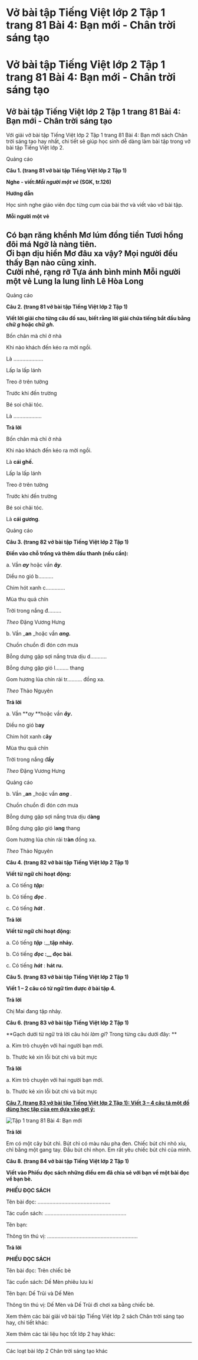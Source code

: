 # Vở bài tập Tiếng Việt lớp 2 Tập 1 trang 81 Bài 4: Bạn mới - Chân trời sáng tạo

# Vở bài tập Tiếng Việt lớp 2 Tập 1 trang 81 Bài 4: Bạn mới - Chân trời sáng tạo

## Vở bài tập Tiếng Việt lớp 2 Tập 1 trang 81 Bài 4: Bạn mới - Chân trời sáng tạo

Với giải vở bài tập Tiếng Việt lớp 2 Tập 1 trang 81 Bài 4: Bạn mới sách Chân trời sáng tạo hay nhất, chi tiết sẽ giúp học sinh dễ dàng làm bài tập trong vở bài tập Tiếng Việt lớp 2.

Quảng cáo

**Câu 1. (trang 81 vở bài tập Tiếng Việt lớp 2 Tập 1)**

**Nghe - viết:_Mỗi người một vẻ_ (SGK, tr.126)**

**Hướng dẫn**

Học sinh nghe giáo viên đọc từng cụm của bài thơ và viết vào vở bài tập.

**Mỗi người một vẻ**

Có bạn răng khểnh Mơ lúm đồng tiền Tươi hồng đôi má Ngỡ là nàng tiên.   
Ơi bạn dịu hiền Mơ đâu xa vậy? Mọi người đều thấy Bạn nào cũng xinh.   
Cười nhé, rạng rỡ Tựa ánh bình minh Mỗi người một vẻ Lung la lung linh Lê Hòa Long  
---  
  
Quảng cáo

**Câu 2. (trang 81 vở bài tập Tiếng Việt lớp 2 Tập 1)**

**Viết lời giải cho từng câu đố sau, biết rằng lời giải chứa tiếng bắt đầu bằng chữ _g_ hoặc chữ _gh._**

Bốn chân mà chỉ ở nhà

Khi nào khách đến kéo ra mời ngồi.

Là ....................

  


Lấp la lấp lánh

Treo ở trên tường

Trước khi đến trường

Bé soi chải tóc. 

Là ...................

**Trả lời**

Bốn chân mà chỉ ở nhà

Khi nào khách đến kéo ra mời ngồi.

Là **cái ghế.**

Lấp la lấp lánh

Treo ở trên tường

Trước khi đến trường

Bé soi chải tóc. 

Là **cái gương**.

Quảng cáo

**Câu 3. (trang 82 vở bài tập Tiếng Việt lớp 2 Tập 1)**

**Điền vào chỗ trống và thêm dấu thanh (nếu cần):**

a. Vần **_ay_** hoặc vần **_ây_**.

Diều no gió b..........

Chim hót xanh c.............

Mùa thu quả chín

Trời trong nắng đ.........

 _Theo_ Đặng Vương Hưng

b. Vần _**an** _hoặc vần **_ang._**

Chuồn chuồn đi đón cơn mưa

Bỗng dưng gặp sợi nắng trưa dịu d...........

Bỗng dưng gặp gió l......... thang

Gom hương lúa chín rải tr.......... đồng xa.

 _Theo_ Thảo Nguyên

**Trả lời**

a. Vần **_ay_ **hoặc vần **_ây_.**

Diều no gió b**ay**

Chim hót xanh c**ây**

Mùa thu quả chín

Trời trong nắng đ**ầy**

 _Theo_ Đặng Vương Hưng

Quảng cáo

b. Vần _**an** _hoặc vần **_ang_** _._

Chuồn chuồn đi đón cơn mưa

Bỗng dưng gặp sợi nắng trưa dịu d**àng**

Bỗng dưng gặp gió l**ang** thang

Gom hương lúa chín rải tr**àn** đồng xa.

 _Theo_ Thảo Nguyên

**Câu 4. (trang 82 vở bài tập Tiếng Việt lớp 2 Tập 1)**

**Viết từ ngữ chỉ hoạt động:**

a. Có tiếng **_tập:_**

b. Có tiếng **_đọc_** _._

c. Có tiếng **_hát_** _._

**Trả lời**

**Viết từ ngữ chỉ hoạt động:**

a. Có tiếng **_tập_** :__**tập nhảy.**

b. Có tiếng **_đọc_ :__ đọc bài**.

c. Có tiếng **_hát_** : **hát ru.**

**Câu 5. (trang 83 vở bài tập Tiếng Việt lớp 2 Tập 1)**

**Viết 1 – 2 câu có từ ngữ tìm được ở bài tập 4.**

**Trả lời**

Chị Mai đang tập nhảy.

**Câu 6. (trang 83 vở bài tập Tiếng Việt lớp 2 Tập 1)**

**Gạch dưới từ ngữ trả lời câu hỏi _làm gì_? Trong từng câu dưới đây: **

a. Kim trò chuyện với hai người bạn mới.

b. Thước kẻ xin lỗi bút chì và bút mực

**Trả lời**

a. Kim trò chuyện với hai người bạn mới.

b. Thước kẻ xin lỗi bút chì và bút mực

[**Câu 7. (trang 83 vở bài tập Tiếng Việt lớp 2 Tập 1): Viết 3 – 4 câu tả một đồ dùng học tập của em dựa vào gợi ý:**](https://vietjack.com/vbt-tieng-viet-2-ct/viet-3-4-cau-ta-mot-do-dung-hoc-tap-cua-em-vm.jsp)

![Tập 1 trang 81 Bài 4: Bạn mới](https://vietjack.com/vbt-tieng-viet-2-ct/images/bai-4-ban-moi.png)

**Trả lời**

Em có một cây bút chì. Bút chì có màu nâu pha đen. Chiếc bút chì nhỏ xíu, chỉ bằng một gang tay. Đầu bút chì nhọn. Em rất yêu chiếc bút chì của mình.

**Câu 8. (trang 84 vở bài tập Tiếng Việt lớp 2 Tập 1)**

**Viết vào Phiếu** **đọc sách những điều em đã chia sẻ với bạn về một bài đọc về bạn bè.**

**PHIẾU ĐỌC SÁCH**

Tên bài đọc: .................................................

Tác cuốn sách: .......................................................

Tên bạn: 

Thông tin thú vị: .............................................................

**Trả lời**

**PHIẾU ĐỌC SÁCH**

Tên bài đọc: Trên chiếc bè

Tác cuốn sách: Dế Mèn phiêu lưu kí

Tên bạn: Dế Trũi và Dế Mèn 

Thông tin thú vị: Dế Mèn và Dế Trũi đi chơi xa bằng chiếc bè.

Xem thêm các bài giải vở bài tập Tiếng Việt lớp 2 sách Chân trời sáng tạo hay, chi tiết khác:

Xem thêm các tài liệu học tốt lớp 2 hay khác:

* * *

Các loạt bài lớp 2 Chân trời sáng tạo khác

